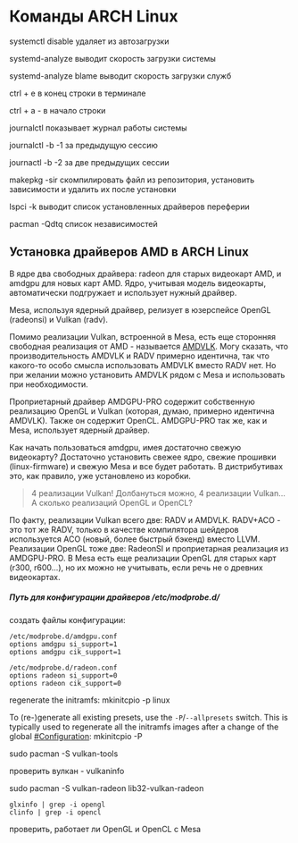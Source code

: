 # Команды ARCH Linux

systemctl disable удаляет из автозагрузки

systemd-analyze выводит скорость загрузки системы

systemd-analyze blame выводит скорость загрузки служб

ctrl + e в конец строки в терминале

ctrl + a - в начало строки

journalctl   показывает журнал работы системы

journalctl -b -1   за предыдущую сессию 

journactl -b -2  за две предыдущих сессии

makepkg -sir  скомпилировать файл из репозитория, установить зависимости и удалить их после установки

lspci -k  выводит список установленных драйверов переферии

pacman -Qdtq  список независимостей

## Установка драйверов AMD в ARCH Linux

В ядре два свободных драйвера: radeon для старых видеокарт AMD, и  amdgpu для новых карт AMD. Ядро, учитывая модель видеокарты,  автоматически подгружает и использует нужный драйвер.

Mesa, используя ядерный драйвер, релизует в юзерспейсе OpenGL (radeonsi) и Vulkan (radv).

Помимо реализации Vulkan, встроенной в Mesa, есть еще сторонняя свободная реализация от AMD - называется [AMDVLK](https://github.com/GPUOpen-Drivers/AMDVLK). Могу сказать, что производительность AMDVLK и RADV примерно идентична,  так что какого-то особо смысла использовать AMDVLK вместо RADV нет. Но  при желании можно установить AMDVLK рядом с Mesa и использовать при  необходимости.

Проприетарный драйвер AMDGPU-PRO содержит собственную реализацию  OpenGL и Vulkan (которая, думаю, примерно идентична AMDVLK). Также он  содержит OpenCL. AMDGPU-PRO так же, как и Mesa, использует ядерный  драйвер.

Как начать пользоваться amdgpu, имея достаточно свежую видеокарту?  Достаточно установить свежее ядро, свежие прошивки (linux-firmware) и  свежую Mesa и все будет работать. В дистрибутивах это, как правило, уже  установлено из коробки.

> 4 реализации Vulkan! Долбануться можно, 4 реализации Vulkan… А сколько реализаций OpenGL и OpenCL?

По факту, реализации Vulkan всего две: RADV и AMDVLK. RADV+ACO - это  тот же RADV, только в качестве компилятора шейдеров используется ACO  (новый, более быстрый бэкенд) вместо LLVM. Реализации OpenGL тоже две:  RadeonSI и проприетарная реализация из AMDGPU-PRO. В Mesa есть еще  реализации OpenGL для старых карт (r300, r600…), но их можно не  учитывать, если речь не о древних видеокартах.

##### Путь для конфигурации драйверов /etc/modprobe.d/

создать файлы конфигурации: 

```
/etc/modprobe.d/amdgpu.conf
options amdgpu si_support=1
options amdgpu cik_support=1
```

```
/etc/modprobe.d/radeon.conf
options radeon si_support=0
options radeon cik_support=0
```

regenerate the initramfs: mkinitcpio -p linux

To (re-)generate all existing presets, use the `-P`/`--allpresets` switch. This is typically used to regenerate all the initramfs images after a change of the global [#Configuration](https://wiki.archlinux.org/title/Mkinitcpio#Configuration): mkinitcpio -P

sudo pacman -S vulkan-tools

проверить вулкан - vulkaninfo

sudo pacman -S vulkan-radeon lib32-vulkan-radeon

```
glxinfo | grep -i opengl
clinfo | grep -i opencl
```

проверить, работает ли OpenGL и OpenCL c Mesa

